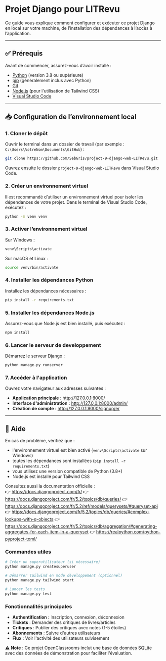 # Projet Django pour LITRevu

Ce guide vous explique comment configurer et exécuter ce projet Django en local sur votre machine, de l’installation des dépendances à l’accès à l’application.

---

## ✅ Prérequis

Avant de commencer, assurez-vous d’avoir installé :

- [Python](https://www.python.org/downloads/) (version 3.8 ou supérieure)
- [pip](https://pip.pypa.io/en/stable/installation/) (généralement inclus avec Python)
- [Git](https://git-scm.com/downloads)
- [Node.js](https://nodejs.org/) (pour l'utilisation de Tailwind CSS)
- [Visual Studio Code](https://code.visualstudio.com/download)

---

## 📥 Configuration de l’environnement local

### 1. Cloner le dépôt

Ouvrir le terminal dans un dossier de travail (par exemple : `C:\Users\VotreNom\Documents\GitHub`) :
```bash
git clone https://github.com/SebGris/project-9-django-web-LITRevu.git
```
Ouvrez ensuite le dossier `project-9-django-web-LITRevu` dans Visual Studio Code.

### 2. Créer un environnement virtuel

Il est recommandé d’utiliser un environnement virtuel pour isoler les dépendances de votre projet.
Dans le terminal de Visual Studio Code, exécutez :
```bash
python -m venv venv
```

### 3. Activer l’environnement virtuel

Sur Windows :
```bash
venv\Scripts\activate
```
Sur macOS et Linux :
```bash
source venv/bin/activate
```

### 4. Installer les dépendances Python

Installez les dépendances nécessaires :
```bash
pip install -r requirements.txt
```

### 5. Installer les dépendances Node.js

Assurez-vous que Node.js est bien installé, puis exécutez :
```bash
npm install
```

### 6. Lancer le serveur de developpement

Démarrez le serveur Django :
```bash
python manage.py runserver
```

### 7. Accéder à l'application

Ouvrez votre navigateur aux adresses suivantes :

- **Application principale** : http://127.0.0.1:8000/
- **Interface d'administration** : http://127.0.0.1:8000/admin/  
- **Création de compte** : http://127.0.0.1:8000/signup/er
---

## 📄 Aide

En cas de problème, vérifiez que :

- l'environnement virtuel est bien activé (`venv\Scripts\activate` sur Windows)
- toutes les dépendances sont installées (`pip install -r requirements.txt`)
- vous utilisez une version compatible de Python (3.8+)
- Node.js est installé pour Tailwind CSS

Consultez aussi la documentation officielle :  
👉 https://docs.djangoproject.com/fr/
👉 https://docs.djangoproject.com/fr/5.2/topics/db/queries/
👉 https://docs.djangoproject.com/fr/5.2/ref/models/querysets/#queryset-api
👉 https://docs.djangoproject.com/fr/5.2/topics/db/queries/#complex-lookups-with-q-objects
👉 https://docs.djangoproject.com/fr/5.2/topics/db/aggregation/#generating-aggregates-for-each-item-in-a-queryset
👉 https://realpython.com/python-pyproject-toml/

### Commandes utiles

```bash
# Créer un superutilisateur (si nécessaire)
python manage.py createsuperuser

# Démarrer Tailwind en mode développement (optionnel)
python manage.py tailwind start

# Lancer les tests
python manage.py test
```

### Fonctionnalités principales

- **Authentification** : Inscription, connexion, déconnexion
- **Tickets** : Demander des critiques de livres/articles
- **Critiques** : Publier des critiques avec notes (1-5 étoiles)
- **Abonnements** : Suivre d'autres utilisateurs
- **Flux** : Voir l'activité des utilisateurs suivisement

⚠️ **Note** : Ce projet OpenClassrooms inclut une base de données SQLite avec des données de démonstration pour faciliter l'évaluation.
